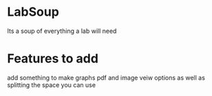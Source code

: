 # LabSoup
Its a soup of everything a lab will need

# Features to add
add something to make graphs
pdf and image veiw options as well as splitting the space you can use
